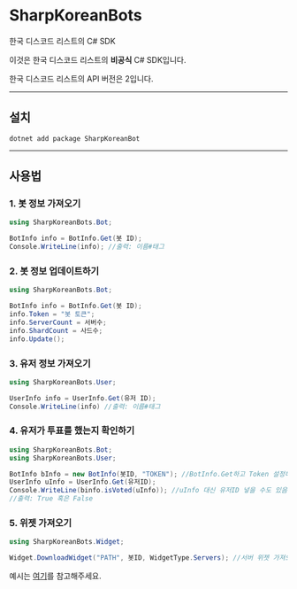 # SharpKoreanBots
한국 디스코드 리스트의 C# SDK

이것은 한국 디스코드 리스트의 **비공식** C# SDK입니다.

한국 디스코드 리스트의 API 버전은 2입니다.

---
## 설치
```
dotnet add package SharpKoreanBot
```
---
## 사용법
### 1. 봇 정보 가져오기
```cs
using SharpKoreanBots.Bot;

BotInfo info = BotInfo.Get(봇 ID);
Console.WriteLine(info); //출력: 이름#태그
```
### 2. 봇 정보 업데이트하기
```cs
using SharpKoreanBots.Bot;

BotInfo info = BotInfo.Get(봇 ID);
info.Token = "봇 토큰";
info.ServerCount = 서버수;
info.ShardCount = 사드수;
info.Update();
```
### 3. 유저 정보 가져오기
```cs
using SharpKoreanBots.User;

UserInfo info = UserInfo.Get(유저 ID);
Console.WriteLine(info) //출력: 이름#태그
```
### 4. 유저가 투표를 했는지 확인하기
```cs
using SharpKoreanBots.Bot;
using SharpKoreanBots.User;

BotInfo bInfo = new BotInfo(봇ID, "TOKEN"); //BotInfo.Get하고 Token 설정해도 됨
UserInfo uInfo = UserInfo.Get(유저ID);
Console.WriteLine(binfo.isVoted(uInfo)); //uInfo 대신 유저ID 넣을 수도 있음
//출력: True 혹은 False
```
### 5. 위젯 가져오기
```cs
using SharpKoreanBots.Widget;

Widget.DownloadWidget("PATH", 봇ID, WidgetType.Servers); //서버 위젯 가져오기(기본 설정)
```

예시는 [여기](https://github.com/csnewcs/SharpKoreanBots/tree/main/SharpKoreanBots/example)를 참고해주세요.

